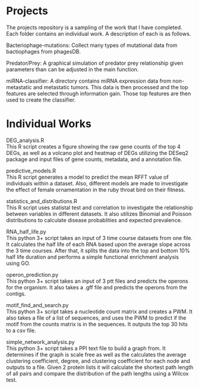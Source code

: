 # Projects
The projects repository is a sampling of the work that I have completed.
Each folder contains an individual work. A description of each is as follows.

Bacteriophage-mutations: Collect many types of mutational data from bactiophages from phagesDB.

Predator/Prey: A graphical simulation of predator prey relationship given parameters than can be adjusted in the main function.

miRNA-classifier: A directory contains miRNA expression data from non-metastatic and metastatic tumors. This data is then processed and the top features are selected through information gain. Those top features are then used to create the classifier.

# Individual Works
DEG_analysis.R  
This R script creates a figure showing the raw gene counts of the top 4 DEGs, as well as a volcano plot and heatmap of DEGs utilizing the DESeq2 package and input files of gene counts, metadata, and a annotation file.  

predictive_models.R  
This R script generates a model to predict the mean RFFT value of individuals within a dataset. Also, different models are made to investigate the effect of female ornamentation in the ruby throat bird on their fitness.  
  
statistics_and_distributions.R  
This R script uses statistal test and correlation to investigate the relationship between variables in different datasets. It also utilizes Binomial and Poisson distributions to calculate disease probablities and expected prevalence.  
  
RNA_half_life.py  
This python 3+ script takes an input of 3 time course datasets from one file. It calculates the half life of each RNA based
upon the average slope across the 3 time courses. After that, it splits the data into the top and bottom 10% half life
duration and performs a simple functional enrichment analysis using GO.  
  
operon_prediction.py  
This python 3+ script takes an input of 3 ptt files and predicts the operons for the organism. It also takes a .gff file
and predicts the operons from the contigs.  
  
motif_find_and_search.py  
This python 3+ script takes a nucleotide count matrix and creates a PWM. It also takes a file of a list of
sequences, and uses the PWM to predict if the motif from the counts matrix is in the sequences. It outputs the top
30 hits to a csv file.  
  
simple_network_analysis.py  
This python 3+ script takes a PPI text file to build a graph from. It determines if the graph is scale free as well as
the calculates the average clustering coefficient, degree, and clustering coefficient for each node and outputs to a file. Given 2
protein lists it will calculate the shortest path length of all pairs and compare the distribution of the path lengths
using a Wilcox test.
